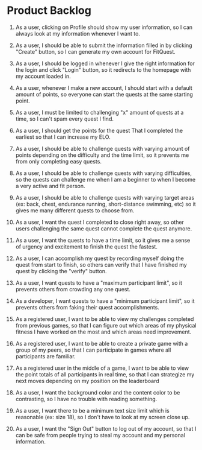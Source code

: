# Product Backlog

1. As a user, clicking on Profile should show my user information, so I can always 
look at my information whenever I want to.

2. As a user, I should be able to submit the information filled in by clicking
"Create" button, so I can generate my own account for FitQuest.

3. As a user, I should be logged in whenever I give the right information for
the login and click "Login" button, so it redirects to the homepage with my account
loaded in.

4. As a user, whenever I make a new account, I should start with a default
amount of points, so everyone can start the quests at the same starting point.

5. As a user, I must be limited to challenging "x" amount of quests at 
a time, so I can't spam every quest I find.

6. As a user, I should get the points for the quest That I completed the earliest so that
I can increase my ELO.

7. As a user, I should be able to challenge quests with varying amount of points depending on the 
difficulty and the time limit, so it prevents me from only completing easy quests.

8. As a user, I should be able to challenge quests with varying difficulties, so the quests can 
challenge me when I am a beginner to when I become a very active and fit person.

9. As a user, I should be able to challenge quests with varying target areas (ex: back, chest, endurance running, short-distance swimming, etc) so it gives me many different quests to choose from.

10. As a user, I want the quest I completed to close right away, so other users challenging the same quest cannot complete the quest anymore.

11. As a user, I want the quests to have a time limit, so it gives me a sense of urgency 
and excitement to finish the quest the fastest.

12. As a user, I can accomplish my quest by recording myself doing the quest from 
start to finish, so others can verify that I have finished my quest by clicking the "verify" button.

13. As a user, I want quests to have a "maximum participant limit", so it prevents others from 
crowding any one quest.

14. As a developer, I want quests to have a "minimum participant limit", so it prevents others
from faking their quest accomplishments.

15. As a registered user, I want to be able to view my challenges completed from previous games, so that I can figure out which areas of my physical fitness I have worked on the most and which areas need improvement.

16. As a registered user, I want to be able to create a private game with a group of my peers, so that I can participate in games where all participants are familiar.

17. As a registered user in the middle of a game, I want to be able to view the point totals of all participants in real time, so that I can strategize my next moves depending on my position on the leaderboard

18. As a user, I want the background color and the content color to be contrasting, so I have no trouble
with reading something.

19. As a user, I want there to be a minimum text size limit which is reasonable (ex: size 18), so I don't have to look at my screen close up.

20. As a user, I want the "Sign Out" button to log out of my account, so that I can be safe from people trying to steal my account and my personal information.
